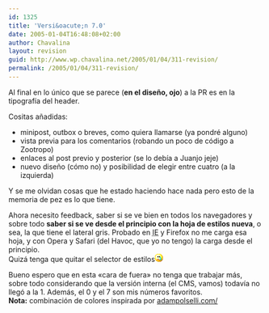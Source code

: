 ```yaml
---
id: 1325
title: 'Versi&oacute;n 7.0'
date: 2005-01-04T16:48:08+02:00
author: Chavalina
layout: revision
guid: http://www.wp.chavalina.net/2005/01/04/311-revision/
permalink: /2005/01/04/311-revision/
---
```

Al final en lo &uacute;nico que se parece (**en el dise&ntilde;o, ojo**) a la PR es en la tipograf&iacute;a del header.

Cositas a&ntilde;adidas:

  * minipost, outbox o breves, como quiera llamarse (ya pondré alguno)
  * vista previa para los comentarios (robando un poco de c&oacute;digo a Zootropo)
  * enlaces al post previo y posterior (se lo deb&iacute;a a Juanjo jeje)
  * nuevo dise&ntilde;o (c&oacute;mo no) y posibilidad de elegir entre cuatro (a la izquierda)

Y se me olvidan cosas que he estado haciendo hace nada pero esto de la memoria de pez es lo que tiene.

Ahora necesito feedback, saber si se ve bien en todos los navegadores y sobre todo **saber si se ve desde el principio con la hoja de estilos nueva**, o sea, la que tiene el lateral gris. Probado en <acronym title="Internet Explorer">IE</acronym> y Firefox no me carga esa hoja, y con Opera y Safari (del Havoc, que yo no tengo) la carga desde el principio.  
Quizá tenga que quitar el selector de estilos![llorar](/imagenes/emoticonos/llorar.gif) 

Bueno espero que en esta «cara de fuera» no tenga que trabajar más, sobre todo considerando que la versi&oacute;n interna (el CMS, vamos) todav&iacute;a no lleg&oacute; a la 1. Además, el 0 y el 7 son mis n&uacute;meros favoritos.  
**Nota:** combinaci&oacute;n de colores inspirada por <a href="http://www.adampolselli.com/" target="_blank">adampolselli.com/</a>